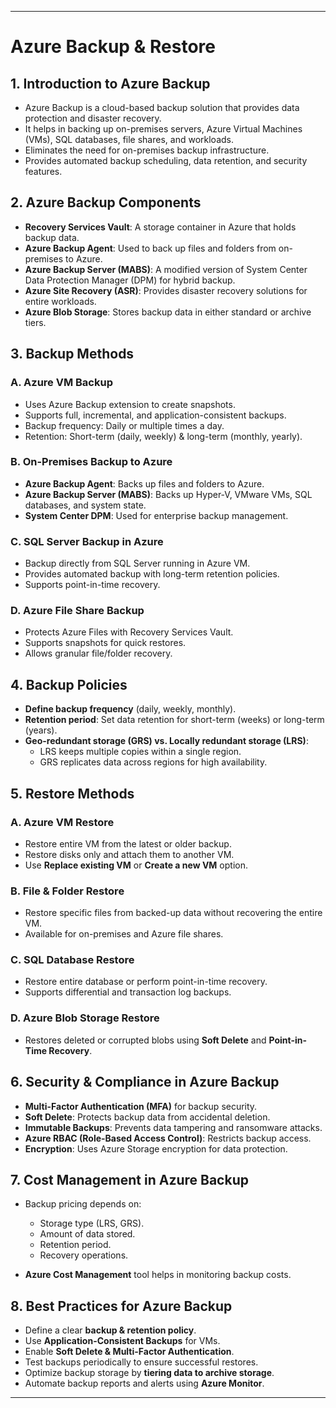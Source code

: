---

# **Azure Backup & Restore**

## **1. Introduction to Azure Backup**
- Azure Backup is a cloud-based backup solution that provides data protection and disaster recovery.
- It helps in backing up on-premises servers, Azure Virtual Machines (VMs), SQL databases, file shares, and workloads.
- Eliminates the need for on-premises backup infrastructure.
- Provides automated backup scheduling, data retention, and security features.

## **2. Azure Backup Components**
- **Recovery Services Vault**: A storage container in Azure that holds backup data.
- **Azure Backup Agent**: Used to back up files and folders from on-premises to Azure.
- **Azure Backup Server (MABS)**: A modified version of System Center Data Protection Manager (DPM) for hybrid backup.
- **Azure Site Recovery (ASR)**: Provides disaster recovery solutions for entire workloads.
- **Azure Blob Storage**: Stores backup data in either standard or archive tiers.

## **3. Backup Methods**
### **A. Azure VM Backup**
- Uses Azure Backup extension to create snapshots.
- Supports full, incremental, and application-consistent backups.
- Backup frequency: Daily or multiple times a day.
- Retention: Short-term (daily, weekly) & long-term (monthly, yearly).

### **B. On-Premises Backup to Azure**
- **Azure Backup Agent**: Backs up files and folders to Azure.
- **Azure Backup Server (MABS)**: Backs up Hyper-V, VMware VMs, SQL databases, and system state.
- **System Center DPM**: Used for enterprise backup management.

### **C. SQL Server Backup in Azure**
- Backup directly from SQL Server running in Azure VM.
- Provides automated backup with long-term retention policies.
- Supports point-in-time recovery.

### **D. Azure File Share Backup**
- Protects Azure Files with Recovery Services Vault.
- Supports snapshots for quick restores.
- Allows granular file/folder recovery.

## **4. Backup Policies**
- **Define backup frequency** (daily, weekly, monthly).
- **Retention period**: Set data retention for short-term (weeks) or long-term (years).
- **Geo-redundant storage (GRS) vs. Locally redundant storage (LRS)**:
  - LRS keeps multiple copies within a single region.
  - GRS replicates data across regions for high availability.

## **5. Restore Methods**
### **A. Azure VM Restore**
- Restore entire VM from the latest or older backup.
- Restore disks only and attach them to another VM.
- Use **Replace existing VM** or **Create a new VM** option.

### **B. File & Folder Restore**
- Restore specific files from backed-up data without recovering the entire VM.
- Available for on-premises and Azure file shares.

### **C. SQL Database Restore**
- Restore entire database or perform point-in-time recovery.
- Supports differential and transaction log backups.

### **D. Azure Blob Storage Restore**
- Restores deleted or corrupted blobs using **Soft Delete** and **Point-in-Time Recovery**.

## **6. Security & Compliance in Azure Backup**
- **Multi-Factor Authentication (MFA)** for backup security.
- **Soft Delete**: Protects backup data from accidental deletion.
- **Immutable Backups**: Prevents data tampering and ransomware attacks.
- **Azure RBAC (Role-Based Access Control)**: Restricts backup access.
- **Encryption**: Uses Azure Storage encryption for data protection.

## **7. Cost Management in Azure Backup**
- Backup pricing depends on:
  - Storage type (LRS, GRS).
  - Amount of data stored.
  - Retention period.
  - Recovery operations.

- **Azure Cost Management** tool helps in monitoring backup costs.

## **8. Best Practices for Azure Backup**
- Define a clear **backup & retention policy**.
- Use **Application-Consistent Backups** for VMs.
- Enable **Soft Delete & Multi-Factor Authentication**.
- Test backups periodically to ensure successful restores.
- Optimize backup storage by **tiering data to archive storage**.
- Automate backup reports and alerts using **Azure Monitor**.

---